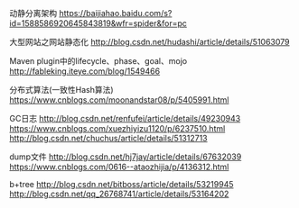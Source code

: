 动静分离架构
https://baijiahao.baidu.com/s?id=1588586920645843819&wfr=spider&for=pc

大型网站之网站静态化
http://blog.csdn.net/hudashi/article/details/51063079

Maven plugin中的lifecycle、phase、goal、mojo
http://fableking.iteye.com/blog/1549466

分布式算法(一致性Hash算法)
https://www.cnblogs.com/moonandstar08/p/5405991.html


GC日志
http://blog.csdn.net/renfufei/article/details/49230943
https://www.cnblogs.com/xuezhiyizu1120/p/6237510.html
http://blog.csdn.net/chuchus/article/details/51312713


dump文件
http://blog.csdn.net/hj7jay/article/details/67632039
https://www.cnblogs.com/0616--ataozhijia/p/4136312.html


b+tree
http://blog.csdn.net/bitboss/article/details/53219945
http://blog.csdn.net/qq_26768741/article/details/53164202
